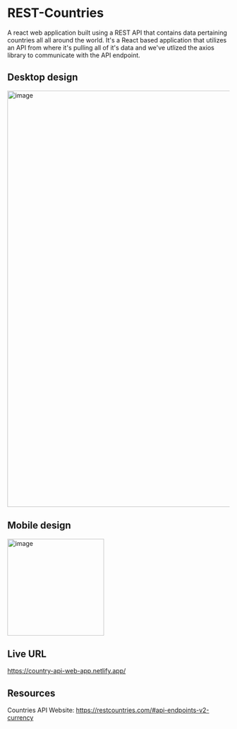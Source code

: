 # REST-Countries
A react web application built using a REST API that contains data pertaining countries all all around the world.
It's a React based application that utilizes an API from where it's pulling all of it's data and we've utlized the axios library
to communicate with the API endpoint.

## Desktop design
<img width="942" alt="image" src="https://user-images.githubusercontent.com/78952955/209675962-7c1d9d15-dfa9-4f48-87fc-0c23d4fb69d9.png">

## Mobile design 
<img width="219" alt="image" src="https://user-images.githubusercontent.com/78952955/209676052-0104d111-6bcc-4885-8ca9-b09bf22cb613.png">

## Live URL
https://country-api-web-app.netlify.app/

## Resources
Countries API Website: https://restcountries.com/#api-endpoints-v2-currency 
